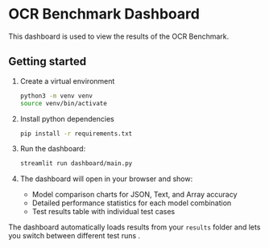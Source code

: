 # OCR Benchmark Dashboard

This dashboard is used to view the results of the OCR Benchmark.

## Getting started

1. Create a virtual environment

    ```bash
    python3 -m venv venv
    source venv/bin/activate
    ```

2. Install python dependencies

    ```bash
    pip install -r requirements.txt
    ```

3. Run the dashboard:

    ```bash
    streamlit run dashboard/main.py
    ```

4. The dashboard will open in your browser and show:
   - Model comparison charts for JSON, Text, and Array accuracy
   - Detailed performance statistics for each model combination
   - Test results table with individual test cases

The dashboard automatically loads results from your `results` folder and lets you switch between different test runs .
